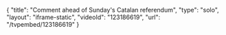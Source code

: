 {
    "title": "Comment ahead of Sunday's Catalan referendum",
    "type": "solo",
    "layout": "iframe-static",
    "videoId": "123186619",
    "url": "\/tvpembed\/123186619"
}